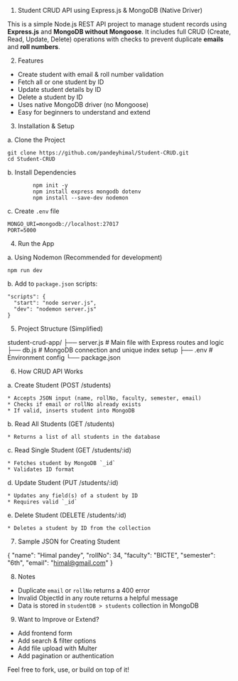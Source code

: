1. Student CRUD API using Express.js & MongoDB (Native Driver)

  This is a simple Node.js REST API project to manage student records using **Express.js** and **MongoDB without Mongoose**. It includes full CRUD (Create, Read, Update, Delete) operations with checks to prevent duplicate **emails** and **roll numbers**.



2. Features

  * Create student with email & roll number validation
  * Fetch all or one student by ID
  * Update student details by ID
  * Delete a student by ID
  * Uses native MongoDB driver (no Mongoose)
  * Easy for beginners to understand and extend



3. Installation & Setup

  a. Clone the Project


    git clone https://github.com/pandeyhimal/Student-CRUD.git
    cd Student-CRUD


  b. Install Dependencies


            npm init -y
            npm install express mongodb dotenv
            npm install --save-dev nodemon


  c. Create `.env` file


    MONGO_URI=mongodb://localhost:27017
    PORT=5000




4. Run the App

  a. Using Nodemon (Recommended for development)


    npm run dev


  b. Add to `package.json` scripts:

    
    "scripts": {
      "start": "node server.js",
      "dev": "nodemon server.js"
    }



5. Project Structure (Simplified)


  student-crud-app/
  ├── server.js        # Main file with Express routes and logic
  ├── db.js            # MongoDB connection and unique index setup
  ├── .env             # Environment config
  └── package.json




6. How CRUD API Works

  a. Create Student (POST /students)

    * Accepts JSON input (name, rollNo, faculty, semester, email)
    * Checks if email or rollNo already exists
    * If valid, inserts student into MongoDB

  b. Read All Students (GET /students)

    * Returns a list of all students in the database

  c.  Read Single Student (GET /students/\:id)

    * Fetches student by MongoDB `_id`
    * Validates ID format

  d. Update Student (PUT /students/\:id)

    * Updates any field(s) of a student by ID
    * Requires valid `_id`

  e.  Delete Student (DELETE /students/\:id)

    * Deletes a student by ID from the collection



7. Sample JSON for Creating Student


  {
    "name": "Himal pandey",
    "rollNo": 34,
    "faculty": "BICTE",
    "semester": "6th",
    "email": "himal@gmail.com"
  }




8. Notes

  * Duplicate `email` or `rollNo` returns a 400 error
  * Invalid ObjectId in any route returns a helpful message
  * Data is stored in `studentDB > students` collection in MongoDB



9. Want to Improve or Extend?

  * Add frontend form
  * Add search & filter options
  * Add file upload with Multer
  * Add pagination or authentication

Feel free to fork, use, or build on top of it!
